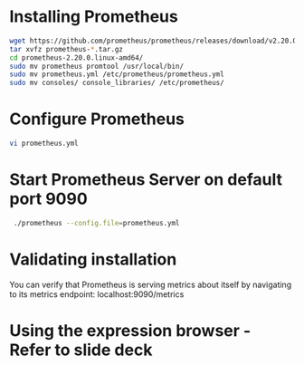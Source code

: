 # Installing Prometheus
```sh
wget https://github.com/prometheus/prometheus/releases/download/v2.20.0/prometheus-2.20.0.linux-amd64.tar.gz
tar xvfz prometheus-*.tar.gz
cd prometheus-2.20.0.linux-amd64/
sudo mv prometheus promtool /usr/local/bin/
sudo mv prometheus.yml /etc/prometheus/prometheus.yml
sudo mv consoles/ console_libraries/ /etc/prometheus/
```

# Configure Prometheus
```sh
vi prometheus.yml 
```

# Start Prometheus Server on default port 9090
```sh
 ./prometheus --config.file=prometheus.yml
 ```
 
# Validating installation 
You can verify that Prometheus is serving metrics about itself by navigating to its metrics endpoint: localhost:9090/metrics


# Using the expression browser - Refer to slide deck 
